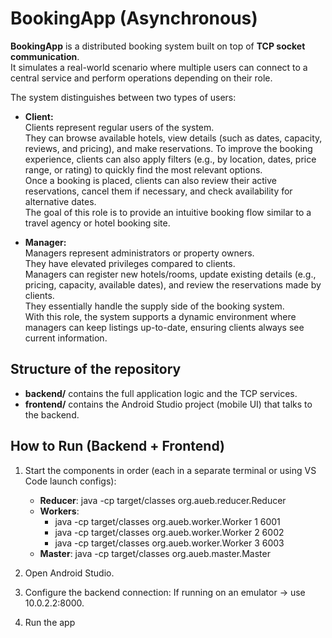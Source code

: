 # BookingApp (Asynchronous)

**BookingApp** is a distributed booking system built on top of **TCP socket communication**.  
It simulates a real-world scenario where multiple users can connect to a central service and perform operations depending on their role.  

The system distinguishes between two types of users:
- **Client:**  
  Clients represent regular users of the system.  
  They can browse available hotels, view details (such as dates, capacity, reviews, and pricing), and make reservations.
  To improve the booking experience, clients can also apply filters (e.g., by location, dates, price range, or rating) to quickly find the most relevant options.  
  Once a booking is placed, clients can also review their active reservations, cancel them if necessary, and check availability for alternative dates.  
  The goal of this role is to provide an intuitive booking flow similar to a travel agency or hotel booking site.

- **Manager:**  
  Managers represent administrators or property owners.  
  They have elevated privileges compared to clients.  
  Managers can register new hotels/rooms, update existing details (e.g., pricing, capacity, available dates), and review the reservations made by clients.  
  They essentially handle the supply side of the booking system.  
  With this role, the system supports a dynamic environment where managers can keep listings up-to-date, ensuring clients always see current information.

## Structure of the repository
- **backend/** contains the full application logic and the TCP services.
- **frontend/** contains the Android Studio project (mobile UI) that talks to the backend.

## How to Run (Backend + Frontend)
1) Start the components in order (each in a separate terminal or using VS Code launch configs):
    - **Reducer**: java -cp target/classes org.aueb.reducer.Reducer
    - **Workers**:
        - java -cp target/classes org.aueb.worker.Worker 1 6001
        - java -cp target/classes org.aueb.worker.Worker 2 6002
        - java -cp target/classes org.aueb.worker.Worker 3 6003
    - **Master**:  java -cp target/classes org.aueb.master.Master

2) Open Android Studio.
3) Configure the backend connection: If running on an emulator → use 10.0.2.2:8000.
4) Run the app
